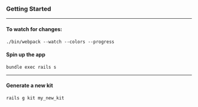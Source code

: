 ### <a name="tith"></a> Getting Started

---

#### To watch for changes:
`./bin/webpack --watch --colors --progress`

#### Spin up the app
`bundle exec rails s`

---

#### Generate a new kit

`rails g kit my_new_kit`
